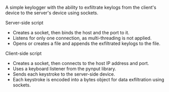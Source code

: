A simple keylogger with the ability to exfiltrate keylogs from the client's device to the server's device using sockets.

Server-side script

- Creates a socket, then binds the host and the port to it.
- Listens for only one connection, as multi-threading is not applied.
- Opens or creates a file and appends the exfiltrated keylogs to the file.


Client-side script

- Creates a socket, then connects to the host IP address and port.
- Uses a keyboard listener from the pynput library.
- Sends each keystroke to the server-side device.
- Each keystroke is encoded into a bytes object for data exfiltration using sockets.
